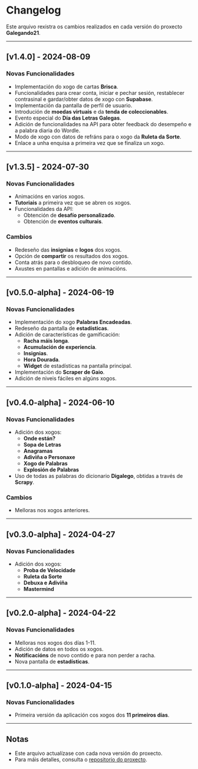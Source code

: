 # Changelog

Este arquivo rexistra os cambios realizados en cada versión do proxecto **Galegando21**.

---

## [v1.4.0] - 2024-08-09

### Novas Funcionalidades
- Implementación do xogo de cartas **Brisca**.
- Funcionalidades para crear conta, iniciar e pechar sesión, restablecer contrasinal e gardar/obter datos de xogo con **Supabase**.
- Implementación da pantalla de perfil de usuario.
- Introdución de **moedas virtuais** e da **tenda de coleccionables**.
- Evento especial do **Día das Letras Galegas**.
- Adición de funcionalidades na API para obter feedback do desempeño e a palabra diaria do Wordle.
- Modo de xogo con datos de refráns para o xogo da **Ruleta da Sorte**.
- Enlace a unha enquisa a primeira vez que se finaliza un xogo.

---

## [v1.3.5] - 2024-07-30

### Novas Funcionalidades
- Animacións en varios xogos.
- **Tutoriais** a primeira vez que se abren os xogos.
- Funcionalidades da API:
  - Obtención de **desafío personalizado**.
  - Obtención de **eventos culturais**.

### Cambios
- Redeseño das **insignias** e **logos** dos xogos.
- Opción de **compartir** os resultados dos xogos.
- Conta atrás para o desbloqueo de novo contido.
- Axustes en pantallas e adición de animacións.

---

## [v0.5.0-alpha] - 2024-06-19

### Novas Funcionalidades
- Implementación do xogo **Palabras Encadeadas**.
- Redeseño da pantalla de **estadísticas**.
- Adición de características de gamificación:
  - **Racha máis longa**.
  - **Acumulación de experiencia**.
  - **Insignias**.
  - **Hora Dourada**.
  - **Widget** de estadísticas na pantalla principal.
- Implementación do **Scraper de Gaio**.
- Adición de niveis fáciles en algúns xogos.

---

## [v0.4.0-alpha] - 2024-06-10

### Novas Funcionalidades
- Adición dos xogos:
  - **Onde están?**
  - **Sopa de Letras**
  - **Anagramas**
  - **Adiviña o Personaxe**
  - **Xogo de Palabras**
  - **Explosión de Palabras**
- Uso de todas as palabras do dicionario **Digalego**, obtidas a través de **Scrapy**.

### Cambios
- Melloras nos xogos anteriores.

---

## [v0.3.0-alpha] - 2024-04-27

### Novas Funcionalidades
- Adición dos xogos:
  - **Proba de Velocidade**
  - **Ruleta da Sorte**
  - **Debuxa e Adiviña**
  - **Mastermind**

---

## [v0.2.0-alpha] - 2024-04-22

### Novas Funcionalidades
- Melloras nos xogos dos días 1-11.
- Adición de datos en todos os xogos.
- **Notificacións** de novo contido e para non perder a racha.
- Nova pantalla de **estadísticas**.

---

## [v0.1.0-alpha] - 2024-04-15

### Novas Funcionalidades
- Primeira versión da aplicación cos xogos dos **11 primeiros días**.

---

## Notas
- Este arquivo actualízase con cada nova versión do proxecto.
- Para máis detalles, consulta o [repositorio do proxecto](https://github.com/pabloboo/Galegando21).
